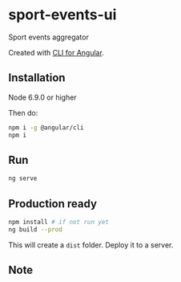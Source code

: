# sport-events-ui
Sport events aggregator

Created with [CLI for Angular](https://github.com/angular/angular-cli).

## Installation

Node 6.9.0 or higher

Then do:

```bash
npm i -g @angular/cli
npm i
```

## Run

```bash
ng serve
```

## Production ready

```bash
npm install # if not run yet
ng build --prod
```
This will create a `dist` folder. Deploy it to a server.

## Note
